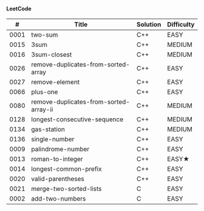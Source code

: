 #### LeetCode
| #    | Title                                  | Solution | Difficulty |
| ---- | -------------------------------------- | -------- | ---------- |
| 0001 | two-sum                                | C++      | EASY       |
| 0015 | 3sum                                   | C++      | MEDIUM     |
| 0016 | 3sum-closest                           | C++      | MEDIUM     |
| 0026 | remove-duplicates-from-sorted-array    | C++      | EASY       |
| 0027 | remove-element                         | C++      | EASY       |
| 0066 | plus-one                               | C++      | EASY       |
| 0080 | remove-duplicates-from-sorted-array-ii | C++      | MEDIUM     |
| 0128 | longest-consecutive-sequence           | C++      | MEDIUM     |
| 0134 | gas-station                            | C++      | MEDIUM     |
| 0136 | single-number                          | C++      | EASY       |
| 0009 | palindrome-number                      | C++      | EASY       |
| 0013 | roman-to-integer                       | C++      | EASY★      |
| 0014 | longest-common-prefix                  | C++      | EASY       |
| 0020 | valid-parentheses                      | C++      | EASY       |
| 0021 | merge-two-sorted-lists                 | C        | EASY       |
| 0002 | add-two-numbers                        | C        | EASY       |